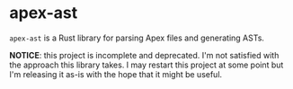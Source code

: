 # apex-ast

`apex-ast` is a Rust library for parsing Apex files and generating ASTs.

**NOTICE**: this project is incomplete and deprecated. I'm not satisfied with the approach this library takes. I may restart this project at some point but I'm releasing it as-is with the hope that it might be useful.
